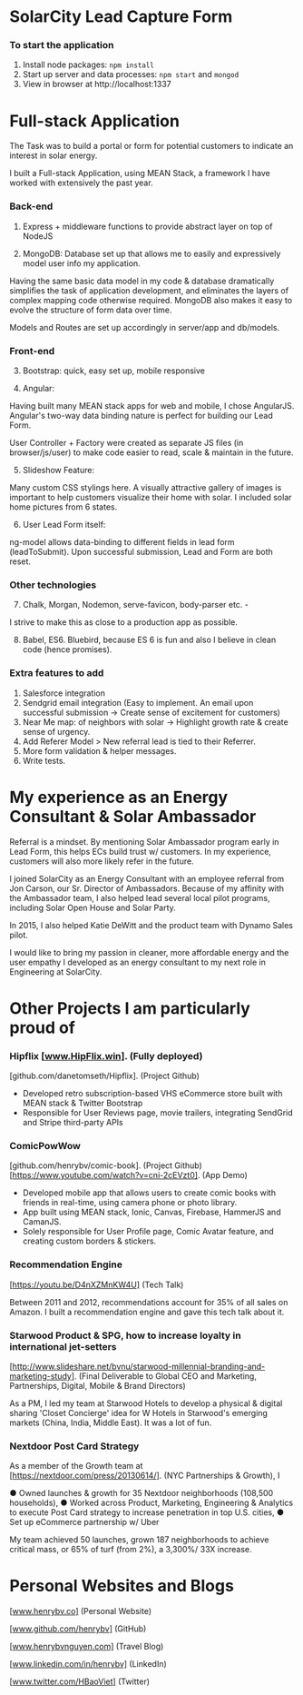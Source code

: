 # SolarCity Lead Capture Form

### To start the application

1. Install node packages: `npm install`
2. Start up server and data processes: `npm start` and `mongod`
3. View in browser at http://localhost:1337

Full-stack Application
=====================================================

The Task was to build a portal or form for potential customers to indicate an interest in solar energy.

I built a Full-stack Application, using MEAN Stack, a framework I have worked with extensively the past year.


### Back-end

1. Express + middleware functions to provide abstract layer on top of NodeJS

2. MongoDB: Database set up that allows me to easily and expressively model user info my application.

Having the same basic data model in my code & database dramatically simplifies the task of application development, and eliminates the layers of complex mapping code otherwise required. MongoDB also makes it easy to evolve the structure of form data over time.

Models and Routes are set up accordingly in server/app and db/models.


### Front-end

3. Bootstrap: quick, easy set up, mobile responsive

4. Angular:

Having built many MEAN stack apps for web and mobile, I chose AngularJS.
Angular's two-way data binding nature is perfect for building our Lead Form. 

User Controller + Factory were created as separate JS files (in browser/js/user) to make code easier to read, scale & maintain in the future.

5. Slideshow Feature: 

Many custom CSS stylings here. A visually attractive gallery of images is important to help customers visualize their home with solar. I included solar home pictures from 6 states.

6. User Lead Form itself: 

ng-model allows data-binding to different fields in lead form (leadToSubmit). Upon successful submission, Lead and Form are both reset.


### Other technologies

7. Chalk, Morgan, Nodemon, serve-favicon, body-parser etc. - 

I strive to make this as close to a production app as possible.

8. Babel, ES6. Bluebird, because ES 6 is fun and also I believe in clean code (hence promises).


### Extra features to add

1. Salesforce integration
2. Sendgrid email integration (Easy to implement. An email upon successful submission -> Create sense of excitement for customers)
3. Near Me map: of neighbors with solar -> Highlight growth rate & create sense of urgency.
4. Add Referer Model > New referral lead is tied to their Referrer. 
5. More form validation & helper messages.
6. Write tests.


# My experience as an Energy Consultant & Solar Ambassador

Referral is a mindset. By mentioning Solar Ambassador program early in Lead Form, this helps ECs build trust w/ customers. In my experience, customers will also more likely refer in the future.

I joined SolarCity as an Energy Consultant with an employee referral from Jon Carson, our Sr. Director of Ambassadors. Because of my affinity with the Ambassador team, I also helped lead several local pilot programs, including Solar Open House and Solar Party.

In 2015, I also helped Katie DeWitt and the product team with Dynamo Sales pilot. 

I would like to bring my passion in cleaner, more affordable energy and the user empathy I developed as an energy consultant to my next role in Engineering at SolarCity.



# Other Projects I am particularly proud of

### Hipflix [www.HipFlix.win]. (Fully deployed)
[github.com/danetomseth/Hipflix]. (Project Github)

+ Developed retro subscription-based VHS eCommerce store built with MEAN stack & Twitter Bootstrap
+ Responsible for User Reviews page, movie trailers, integrating SendGrid and Stripe third-party APIs

### ComicPowWow
[github.com/henrybv/comic-book]. (Project Github)
[https://www.youtube.com/watch?v=cni-2cEVzt0]. (App Demo)

+ Developed mobile app that allows users to create comic books with friends in real-time, using camera phone or photo library.
+ App built using MEAN stack, Ionic, Canvas, Firebase, HammerJS and CamanJS. 
+ Solely responsible for User Profile page, Comic Avatar feature, and creating custom borders & stickers.

### Recommendation Engine
[https://youtu.be/D4nXZMnKW4U] (Tech Talk)

Between 2011 and 2012, recommendations account for 35% of all sales on Amazon. 
I built a recommendation engine and gave this tech talk about it.

### Starwood Product & SPG, how to increase loyalty in international jet-setters
[http://www.slideshare.net/bvnu/starwood-millennial-branding-and-marketing-study]. (Final Deliverable to Global CEO and Marketing, Partnerships, Digital, Mobile & Brand Directors)

As a PM, I led my team at Starwood Hotels to develop a physical & digital sharing 'Closet Concierge' idea for W Hotels in Starwood's emerging markets (China, India, Middle East). It was a lot of fun.

### Nextdoor Post Card Strategy
As a member of the Growth team at [https://nextdoor.com/press/20130614/]. (NYC Partnerships & Growth), I

● Owned launches & growth for 35 Nextdoor neighborhoods (108,500 households), 
● Worked across Product, Marketing, Engineering & Analytics to execute Post Card strategy to increase penetration in top U.S. cities,
● Set up eCommerce partnership w/ Uber

My team achieved 50 launches, grown 187 neighborhoods to achieve critical mass, or 65% of turf (from 2%), a 3,300%/ 33X increase.



# Personal Websites and Blogs

[www.henrybv.co] (Personal Website)

[www.github.com/henrybv] (GitHub)

[www.henrybvnguyen.com] (Travel Blog)

[www.linkedin.com/in/henrybv] (LinkedIn)

[www.twitter.com/HBaoViet] (Twitter)


